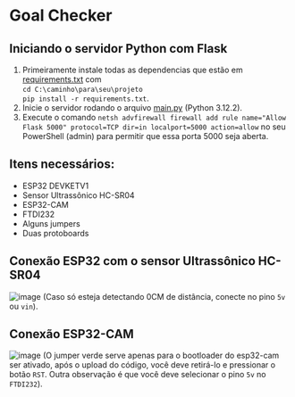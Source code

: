 # Goal Checker
## Iniciando o servidor Python com Flask
1. Primeiramente instale todas as dependencias que estão em [requirements.txt](IPSSI-server-flask/requirements.txt) com <br>
     `cd C:\caminho\para\seu\projeto`<br>`
    pip install -r requirements.txt
    `.
3. Inicie o servidor rodando o arquivo [main.py](IPSSI-server-flask/main.py) (Python 3.12.2).
4. Execute o comando `netsh advfirewall firewall add rule name="Allow Flask 5000" protocol=TCP dir=in localport=5000 action=allow` no seu PowerShell (admin) para permitir que essa porta 5000 seja aberta.


## Itens necessários:
- ESP32 DEVKETV1
- Sensor Ultrassônico HC-SR04
- ESP32-CAM
- FTDI232
- Alguns jumpers
- Duas protoboards

## Conexão ESP32 com o sensor Ultrassônico HC-SR04
![image](https://github.com/TheBrunno/ipssi-goal-checker-esp32/assets/68453992/c4e75d03-517f-4438-b7a5-596618d6adc0)
(Caso só esteja detectando 0CM de distância, conecte no pino `5v` ou `vin`).

## Conexão ESP32-CAM
![image](https://github.com/TheBrunno/ipssi-goal-checker-esp32/assets/68453992/3ad9d212-56b6-44d0-ac8c-cb1f8503c0a4)
(O jumper verde serve apenas para o bootloader do esp32-cam ser ativado, após o upload do código, você deve retirá-lo e pressionar o botão `RST`. Outra observação é que você deve selecionar o pino `5v` no `FTDI232`).
